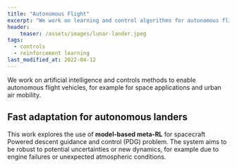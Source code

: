 ```yaml
---
title: "Autonomous Flight"
excerpt: "We work on learning and control algorithms for autonomous flight vehicles."
header:
    teaser: /assets/images/lunar-lander.jpeg
tags:
  - controls
  - reinforcement learning
last_modified_at: 2022-04-12
---
```


We work on artificial intelligence and controls methods to enable autonomous flight vehicles, for example for space applications and urban air mobility.

## Fast adaptation for autonomous landers

This work explores the use of **model-based meta-RL** for spacecraft Powered descent guidance and control (PDG) problem. The system aims to be robust to potential uncertainties or new dynamics, for example due to engine failures or unexpected atmospheric conditions.
